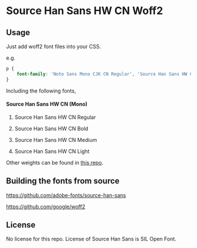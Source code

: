 Source Han Sans HW CN Woff2
=================================

## Usage

Just add woff2 font files into your CSS.

e.g.

```css
p {
    font-family: 'Noto Sans Mono CJK CN Regular', 'Source Han Sans HW CN Regular', 'Source Han Sans HW CN Regular', url('/path/to/SourceHanSansHWCN-Regular.woff2') format('woff2');
}
```

Including the following fonts,

#### Source Han Sans HW CN (Mono)

1. Source Han Sans HW CN Regular

1. Source Han Sans HW CN Bold

1. Source Han Sans HW CN Medium

1. Source Han Sans HW CN Light

Other weights can be found in [this repo](https://github.com/magiclen/source-han-sans-hw-cn-woff2-extra).

## Building the fonts from source

https://github.com/adobe-fonts/source-han-sans

https://github.com/google/woff2

## License

No license for this repo. License of Source Han Sans is SIL Open Font.